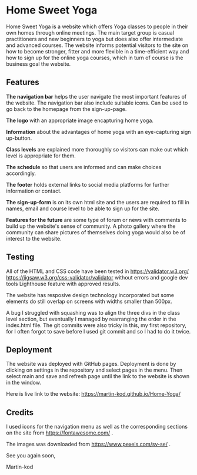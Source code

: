 <h1>Home Sweet Yoga</h1>

Home Sweet Yoga is a website which offers Yoga classes to people in their own homes through online meetings. The main target group is casual practitioners and new beginners to yoga but does also offer intermediate and advanced courses. The website informs potential visitors to the site on how to become stronger, fitter and more flexible in a time-efficient way and how to sign up for the online yoga courses, which in turn of course is the business goal the website. 

<h2>Features</h2>

<strong>The navigation bar</strong> helps the user navigate the most important features of the website. The navigation bar also include suitable icons. Can be used to go back to the homepage from the sign-up-page.

<strong>The logo</strong> with an appropriate image encapturing home yoga. 

<strong>Information</strong> about the advantages of home yoga with an eye-capturing sign up-button.

<strong>Class levels</strong> are explained more thoroughly so visitors can make out which level is appropriate for them.

<strong>The schedule</strong> so that users are informed and can make choices accordingly.

<strong>The footer</strong> holds external links to social media platforms for further information or contact.

<strong>The sign-up-form</strong> is on its own html site and the users are required to fill in names, email and course level to be able to sign up for the site. 

<strong>Features for the future</strong> are some type of forum or news with comments to build up the website's sense of community. A photo gallery where the community can share pictures of themselves doing yoga would also be of interest to the website.

<h2>Testing</h2>

All of the HTML and CSS code have been tested in https://validator.w3.org/ https://jigsaw.w3.org/css-validator/validator without errors and google dev tools Lighthouse feature with approved results. 

The website has resposive design technology incorporated but some elements do still overlap on screens with widths smaller than 500px.

A bug I struggled with squashing was to align the three divs in the class level section, but eventually I managed by rearranging the order in the index.html file. The git commits were also tricky in this, my first repository, for I often forgot to save before I used git commit and so I had to do it twice. 

<h2>Deployment</h2>

The website was deployed with GitHub pages. Deployment is done by clicking on settings in the repository and select pages in the menu. Then select main and save and refresh page until the link to the website is shown in the window. 

Here is live link to the website: https://martin-kod.github.io/Home-Yoga/

<h2>Credits</h2>

I used icons for the navigation menu as well as the corresponding sections on the site from https://fontawesome.com/ .

The images was downloaded from https://www.pexels.com/sv-se/ .

See you again soon,

Martin-kod


